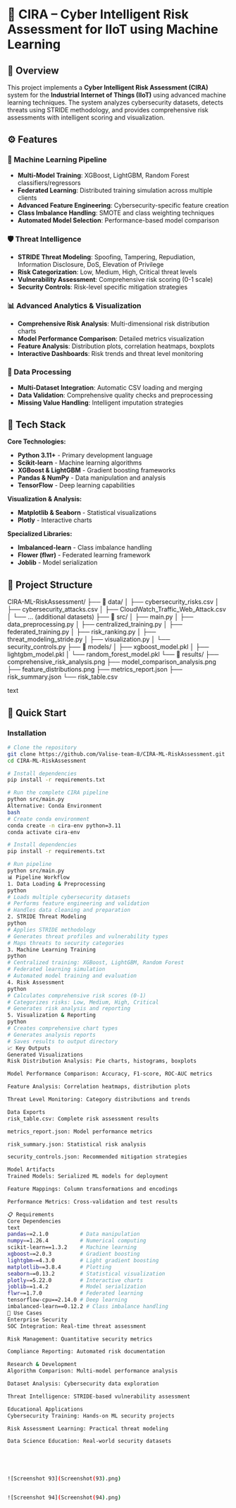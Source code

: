 
# 🔐 CIRA – Cyber Intelligent Risk Assessment for IIoT using Machine Learning

## 📘 Overview

This project implements a **Cyber Intelligent Risk Assessment (CIRA)** system for the **Industrial Internet of Things (IIoT)** using advanced machine learning techniques. The system analyzes cybersecurity datasets, detects threats using STRIDE methodology, and provides comprehensive risk assessments with intelligent scoring and visualization.

## ⚙️ Features

### 🤖 Machine Learning Pipeline
- **Multi-Model Training**: XGBoost, LightGBM, Random Forest classifiers/regressors
- **Federated Learning**: Distributed training simulation across multiple clients
- **Advanced Feature Engineering**: Cybersecurity-specific feature creation
- **Class Imbalance Handling**: SMOTE and class weighting techniques
- **Automated Model Selection**: Performance-based model comparison

### 🛡️ Threat Intelligence
- **STRIDE Threat Modeling**: Spoofing, Tampering, Repudiation, Information Disclosure, DoS, Elevation of Privilege
- **Risk Categorization**: Low, Medium, High, Critical threat levels
- **Vulnerability Assessment**: Comprehensive risk scoring (0-1 scale)
- **Security Controls**: Risk-level specific mitigation strategies

### 📊 Advanced Analytics & Visualization
- **Comprehensive Risk Analysis**: Multi-dimensional risk distribution charts
- **Model Performance Comparison**: Detailed metrics visualization
- **Feature Analysis**: Distribution plots, correlation heatmaps, boxplots
- **Interactive Dashboards**: Risk trends and threat level monitoring

### 🔧 Data Processing
- **Multi-Dataset Integration**: Automatic CSV loading and merging
- **Data Validation**: Comprehensive quality checks and preprocessing
- **Missing Value Handling**: Intelligent imputation strategies

## 🧠 Tech Stack

**Core Technologies:**
- **Python 3.11+** - Primary development language
- **Scikit-learn** - Machine learning algorithms
- **XGBoost & LightGBM** - Gradient boosting frameworks
- **Pandas & NumPy** - Data manipulation and analysis
- **TensorFlow** - Deep learning capabilities

**Visualization & Analysis:**
- **Matplotlib & Seaborn** - Statistical visualizations
- **Plotly** - Interactive charts

**Specialized Libraries:**
- **Imbalanced-learn** - Class imbalance handling
- **Flower (flwr)** - Federated learning framework
- **Joblib** - Model serialization

## 📁 Project Structure
CIRA-ML-RiskAssessment/
├── 📂 data/
│ ├── cybersecurity_risks.csv
│ ├── cybersecurity_attacks.csv
│ ├── CloudWatch_Traffic_Web_Attack.csv
│ └── ... (additional datasets)
├── 📂 src/
│ ├── main.py
│ ├── data_preprocessing.py
│ ├── centralized_training.py
│ ├── federated_training.py
│ ├── risk_ranking.py
│ ├── threat_modeling_stride.py
│ ├── visualization.py
│ └── security_controls.py
├── 📂 models/
│ ├── xgboost_model.pkl
│ ├── lightgbm_model.pkl
│ └── random_forest_model.pkl
└── 📂 results/
├── comprehensive_risk_analysis.png
├── model_comparison_analysis.png
├── feature_distributions.png
├── metrics_report.json
├── risk_summary.json
└── risk_table.csv

text

## 🚀 Quick Start

### Installation

```bash
# Clone the repository
git clone https://github.com/Valise-team-8/CIRA-ML-RiskAssessment.git
cd CIRA-ML-RiskAssessment

# Install dependencies
pip install -r requirements.txt

# Run the complete CIRA pipeline
python src/main.py
Alternative: Conda Environment
bash
# Create conda environment
conda create -n cira-env python=3.11
conda activate cira-env

# Install dependencies
pip install -r requirements.txt

# Run pipeline
python src/main.py
📊 Pipeline Workflow
1. Data Loading & Preprocessing
python
# Loads multiple cybersecurity datasets
# Performs feature engineering and validation
# Handles data cleaning and preparation
2. STRIDE Threat Modeling
python
# Applies STRIDE methodology
# Generates threat profiles and vulnerability types
# Maps threats to security categories
3. Machine Learning Training
python
# Centralized training: XGBoost, LightGBM, Random Forest
# Federated learning simulation
# Automated model training and evaluation
4. Risk Assessment
python
# Calculates comprehensive risk scores (0-1)
# Categorizes risks: Low, Medium, High, Critical
# Generates risk analysis and reporting
5. Visualization & Reporting
python
# Creates comprehensive chart types
# Generates analysis reports
# Saves results to output directory
📈 Key Outputs
Generated Visualizations
Risk Distribution Analysis: Pie charts, histograms, boxplots

Model Performance Comparison: Accuracy, F1-score, ROC-AUC metrics

Feature Analysis: Correlation heatmaps, distribution plots

Threat Level Monitoring: Category distributions and trends

Data Exports
risk_table.csv: Complete risk assessment results

metrics_report.json: Model performance metrics

risk_summary.json: Statistical risk analysis

security_controls.json: Recommended mitigation strategies

Model Artifacts
Trained Models: Serialized ML models for deployment

Feature Mappings: Column transformations and encodings

Performance Metrics: Cross-validation and test results

📋 Requirements
Core Dependencies
text
pandas==2.1.0          # Data manipulation
numpy==1.26.4          # Numerical computing
scikit-learn==1.3.2    # Machine learning
xgboost==2.0.3         # Gradient boosting
lightgbm==4.3.0        # Light gradient boosting
matplotlib==3.8.4      # Plotting
seaborn==0.13.2        # Statistical visualization
plotly==5.22.0         # Interactive charts
joblib==1.4.2          # Model serialization
flwr==1.7.0            # Federated learning
tensorflow-cpu==2.14.0 # Deep learning
imbalanced-learn==0.12.2 # Class imbalance handling
🎯 Use Cases
Enterprise Security
SOC Integration: Real-time threat assessment

Risk Management: Quantitative security metrics

Compliance Reporting: Automated risk documentation

Research & Development
Algorithm Comparison: Multi-model performance analysis

Dataset Analysis: Cybersecurity data exploration

Threat Intelligence: STRIDE-based vulnerability assessment

Educational Applications
Cybersecurity Training: Hands-on ML security projects

Risk Assessment Learning: Practical threat modeling

Data Science Education: Real-world security datasets





![Screenshot 93](Screenshot(93).png)


![Screenshot 94](Screenshot(94).png)

